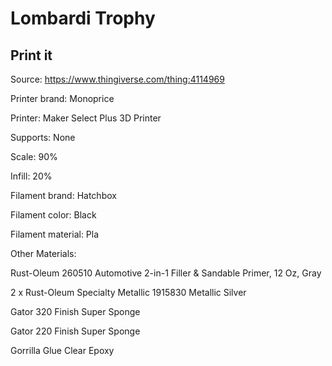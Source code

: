 # Lombardi Trophy

## Print it

Source: https://www.thingiverse.com/thing:4114969

  Printer brand:
  Monoprice

  Printer:
  Maker Select Plus 3D Printer 

  Supports:
  None
  
  Scale:
  90%
  
  Infill:
  20%

  Filament brand:
  Hatchbox

  Filament color:
  Black

  Filament material:
  Pla
 
  Other Materials:
  
  Rust-Oleum 260510 Automotive 2-in-1 Filler & Sandable Primer, 12 Oz, Gray
  
  2 x Rust-Oleum Specialty Metallic 1915830 Metallic Silver
  
  Gator 320 Finish Super Sponge
  
  Gator 220 Finish Super Sponge
  
  Gorrilla Glue Clear Epoxy
  
